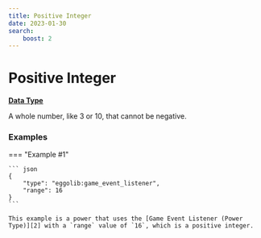 ```yaml
---
title: Positive Integer
date: 2023-01-30
search:
    boost: 2
---
```


#   Positive Integer

[**Data Type**][1]

A whole number, like 3 or 10, that cannot be negative.


### Examples

=== "Example #1"

    ``` json
    {
        "type": "eggolib:game_event_listener",
        "range": 16
    }
    ```

    This example is a power that uses the [Game Event Listener (Power Type)][2] with a `range` value of `16`, which is a positive integer.



[1]: ../data_types.md
[2]: ../power_types/game_event_listener.md
